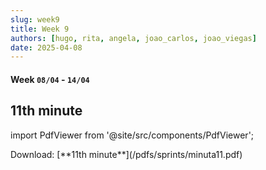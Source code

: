 ```yaml
---
slug: week9
title: Week 9
authors: [hugo, rita, angela, joao_carlos, joao_viegas]
date: 2025-04-08
---
```

#### Week `08/04` - `14/04`

## 11th minute

import PdfViewer from '@site/src/components/PdfViewer';

<PdfViewer src="/Documentation/pdfs/sprints/minuta11.pdf" />
Download: [**11th minute**](/pdfs/sprints/minuta11.pdf)